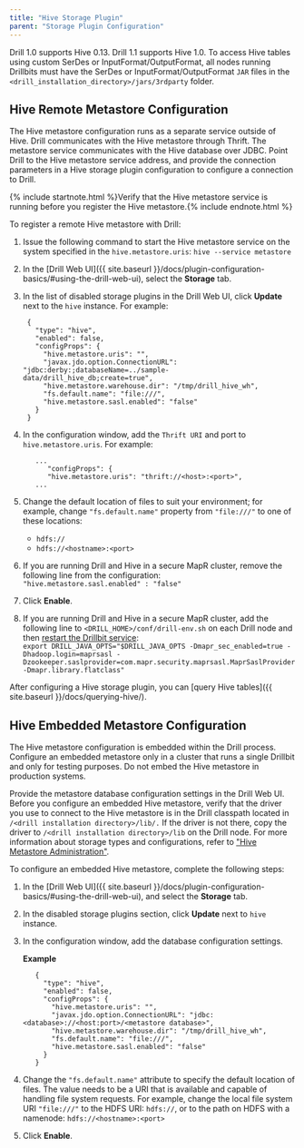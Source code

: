 ```yaml
---
title: "Hive Storage Plugin"
parent: "Storage Plugin Configuration"
---
```

Drill 1.0 supports Hive 0.13. Drill 1.1 supports Hive 1.0. To access Hive tables
using custom SerDes or InputFormat/OutputFormat, all nodes running Drillbits
must have the SerDes or InputFormat/OutputFormat `JAR` files in the 
`<drill_installation_directory>/jars/3rdparty` folder.

## Hive Remote Metastore Configuration

The Hive metastore configuration runs as a separate service outside
of Hive. Drill communicates with the Hive metastore through Thrift. The
metastore service communicates with the Hive database over JDBC. Point Drill
to the Hive metastore service address, and provide the connection parameters
in a Hive storage plugin configuration to configure a connection to Drill.

{% include startnote.html %}Verify that the Hive metastore service is running before you register the Hive metastore.{% include endnote.html %}  

To register a remote Hive metastore with Drill:

1. Issue the following command to start the Hive metastore service on the system specified in the `hive.metastore.uris`:
   `hive --service metastore`
2. In the [Drill Web UI]({{ site.baseurl }}/docs/plugin-configuration-basics/#using-the-drill-web-ui), select the **Storage** tab.
3. In the list of disabled storage plugins in the Drill Web UI, click **Update** next to the `hive` instance. For example:

        {
          "type": "hive",
          "enabled": false,
          "configProps": {
            "hive.metastore.uris": "",
            "javax.jdo.option.ConnectionURL": "jdbc:derby:;databaseName=../sample-data/drill_hive_db;create=true",
            "hive.metastore.warehouse.dir": "/tmp/drill_hive_wh",
            "fs.default.name": "file:///",
            "hive.metastore.sasl.enabled": "false"
          }
        }
4. In the configuration window, add the `Thrift URI` and port to `hive.metastore.uris`. For example:

          ...
             "configProps": {
             "hive.metastore.uris": "thrift://<host>:<port>",
          ...
5. Change the default location of files to suit your environment; for example, change `"fs.default.name"` property from `"file:///"` to one of these locations:
   * `hdfs://`
   * `hdfs://<hostname>:<port>`
6. If you are running Drill and Hive in a secure MapR cluster, remove the following line from the configuration:  
   `"hive.metastore.sasl.enabled" : "false"`
7. Click **Enable**.  
8. If you are running Drill and Hive in a secure MapR cluster, add the following line to `<DRILL_HOME>/conf/drill-env.sh` on each Drill node and then [restart the Drillbit service]({{site.baseurl}}/docs/starting-drill-in-distributed-mode/):  
   `export DRILL_JAVA_OPTS="$DRILL_JAVA_OPTS -Dmapr_sec_enabled=true -Dhadoop.login=maprsasl -Dzookeeper.saslprovider=com.mapr.security.maprsasl.MaprSaslProvider -Dmapr.library.flatclass"`

After configuring a Hive storage plugin, you can [query Hive tables]({{ site.baseurl }}/docs/querying-hive/).

## Hive Embedded Metastore Configuration

The Hive metastore configuration is embedded within the Drill process. Configure an embedded metastore only in a cluster that runs a single Drillbit and only for testing purposes. Do not embed the Hive metastore in production systems.

Provide the metastore database configuration settings in the Drill Web UI. Before you configure an embedded Hive metastore, verify that the driver you use to connect to the Hive metastore is in the Drill classpath located in `/<drill installation directory>/lib/.` If the driver is not there, copy the driver to `/<drill
installation directory>/lib` on the Drill node. For more information about storage types and configurations, refer to ["Hive Metastore Administration"](https://cwiki.apache.org/confluence/display/Hive/AdminManual+MetastoreAdmin).

To configure an embedded Hive metastore, complete the following
steps:

1. In the [Drill Web UI]({{ site.baseurl }}/docs/plugin-configuration-basics/#using-the-drill-web-ui), and select the **Storage** tab.
2. In the disabled storage plugins section, click **Update** next to `hive` instance.
3. In the configuration window, add the database configuration settings.

    **Example**

          {
            "type": "hive",
            "enabled": false,
            "configProps": {
              "hive.metastore.uris": "",
              "javax.jdo.option.ConnectionURL": "jdbc:<database>://<host:port>/<metastore database>",
              "hive.metastore.warehouse.dir": "/tmp/drill_hive_wh",
              "fs.default.name": "file:///",
              "hive.metastore.sasl.enabled": "false"
            }
          }
5. Change the `"fs.default.name"` attribute to specify the default location of files. The value needs to be a URI that is available and capable of handling file system requests. For example, change the local file system URI `"file:///"` to the HDFS URI: `hdfs://`, or to the path on HDFS with a namenode: `hdfs://<hostname>:<port>`
6. Click **Enable**.
  